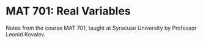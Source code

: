 MAT 701: Real Variables
====

Notes from the course MAT 701, taught at Syracuse University by Professor Leonid Kovalev.
